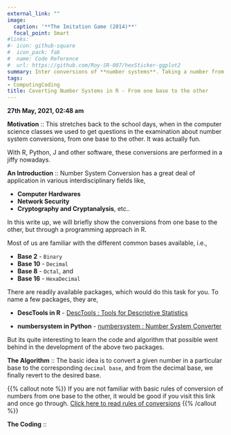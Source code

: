 ```yaml
---
external_link: ""
image:
  caption: '**The Imitation Game (2014)**'
  focal_point: Smart
#links:
#- icon: github-square
#  icon_pack: fab
#  name: Code Reference
#  url: https://github.com/Roy-SR-007/hexSticker-ggplot2
summary: Inter conversions of **number systems**. Taking a number from the given base to a desired base, i.e., for instance `binary` to `decimal` or vice versa.
tags:
- ComputingCoding
title: Coverting Number Systems in R - From one base to the other
---
```


**27th May, 2021, 02:48 am**

**Motivation** :: This stretches back to the school days, when in the computer science classes we used to get questions in the examination about number system conversions, from one base to the other. It was actually fun.

With R, Python, J and other software, these conversions are performed in a jiffy nowadays.

**An Introduction** :: Number System Conversion has a great deal of application in various interdisciplinary fields like,

* **Computer Hardwares**
* **Network Security**
* **Cryptography and Cryptanalysis**, etc..

In this write up, we will briefly show the conversions from one base to the other, but through a programming approach in R. 

Most of us are familiar with the different common bases available, i.e., 

* **Base 2** - `Binary`
* **Base 10** - `Decimal`
* **Base 8** - `Octal`, and 
* **Base 16** - `HexaDecimal`

There are readily available packages, which would do this task for you. To name a few packages, they are, 

* **DescTools in R** - [DescTools : Tools for Descriptive Statistics](https://cran.r-project.org/package=DescTools) 

* **numbersystem in Python** - [numbersystem : Number System Converter](https://pypi.org/project/numbersystem/#:~:text=numbersystem%20is%20a%20Python%203.7,like%20binary%2C%20decimal%2C%20etc.) 

But its quite interesting to learn the code and algorithm that possible went behind in the development of the above two packages.

**The Algorithm** :: The basic idea is to convert a given number in a particular base to the corresponding `decimal base`, and from the decimal base, we finally revert to the desired base.

{{% callout note %}}
If you are not familiar with basic rules of conversion of numbers from one base to the other, it would be good if you visit this link and once go through. 
[Click here to read rules of conversions](https://www3.ntu.edu.sg/home/ehchua/programming/java/datarepresentation.html)
{{% /callout %}}

**The Coding** :: 
